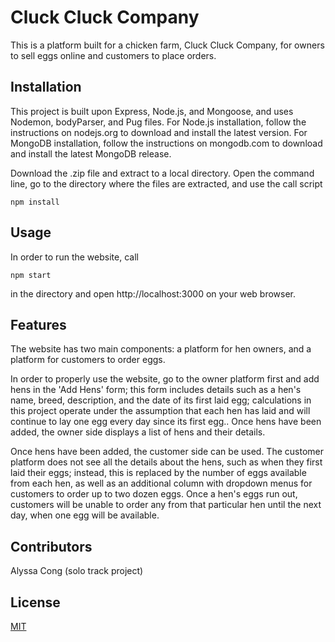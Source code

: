 # Cluck Cluck Company

This is a platform built for a chicken farm, Cluck Cluck Company, for owners to sell eggs online and customers to place orders.

## Installation

This project is built upon Express, Node.js, and Mongoose, and uses Nodemon, bodyParser, and Pug files.
For Node.js installation, follow the instructions on nodejs.org to download and install the latest version.
For MongoDB installation, follow the instructions on mongodb.com to download and install the latest MongoDB release.

Download the .zip file and extract to a local directory. Open the command line, go to the directory where the files are extracted, and use the call script
```
npm install
```

## Usage

In order to run the website, call
```
npm start
```
in the directory and open http://localhost:3000 on your web browser.

## Features

The website has two main components: a platform for hen owners, and a platform for customers to order eggs.

In order to properly use the website, go to the owner platform first and add hens in the 'Add Hens' form; this form includes details such as a hen's name, breed, description, and the date of its first laid egg; calculations in this project operate under the assumption that each hen has laid and will continue to lay one egg every day since its first egg.. Once hens have been added, the owner side displays a list of hens and their details.

Once hens have been added, the customer side can be used. The customer platform does not see all the details about the hens, such as when they first laid their eggs; instead, this is replaced by the number of eggs available from each hen, as well as an additional column with dropdown menus for customers to order up to two dozen eggs. Once a hen's eggs run out, customers will be unable to order any from that particular hen until the next day, when one egg will be available.

## Contributors

Alyssa Cong (solo track project)

## License
[MIT](https://choosealicense.com/licenses/mit/)
